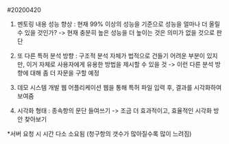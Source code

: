 #20200420 

1. 멘토링 내용
성능 향상 : 현재 99% 이상의 성능을 기준으로 성능을 얼마나 더 올릴 수 있을 것인가?
-> 현재 충분히 높은 성능을 더 높이는 것은 의미가 없을 것으로 판단

2. 또 다른 특허 분석 방향 : 구조적 분석 자체가 법적으로 건들기 어려운 부분이 있지만, 이거 자체로 사용자에게 유용한 방법을 제시할 수 있을 것
-> 이런 다른 분석 방향에 대해 좀 더 자문을 구할 예정

3. 데모 시스템 개발
웹 어플리케이션
웹을 통해 특허 파일 입력 후, 결과를 시각화하여 보여줌

4. 시각화 형태 : 종속항의 문단 들여쓰기
-> 조금 더 효과적이고, 효율적인 시각화 방안 찾아보기

*서버 요청 시 시간 다소 소요됨 (청구항의 갯수가 많아질수록 많이 느려짐)
